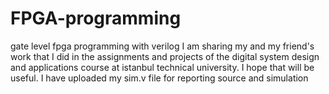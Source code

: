 # FPGA-programming
gate level fpga programming with verilog
I am sharing my and my friend's work that I did in the assignments and projects of the digital system design and applications course at istanbul technical university. I hope that will be useful. I have uploaded my sim.v file for reporting source and simulation
